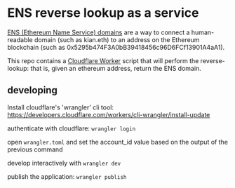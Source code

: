 # ENS reverse lookup as a service

[ENS (Ethereum Name Service) domains](https://docs.ens.domains/) are a way to connect a human-readable domain (such as kian.eth) to an address on the Ethereum blockchain (such as 0x5295b474F3A0bB39418456c96D6FCf13901A4aA1).

This repo contains a [Cloudflare Worker](https://developers.cloudflare.com/workers/) script that will perform the reverse-lookup: that is, given an ethereum address, return the ENS domain.


## developing

Install cloudflare's 'wrangler' cli tool: https://developers.cloudflare.com/workers/cli-wrangler/install-update

authenticate with cloudflare: `wrangler login`

open `wrangler.toml` and set the account_id value based on the output of the previous command

develop interactively with `wrangler dev`

publish the application: `wrangler publish`

